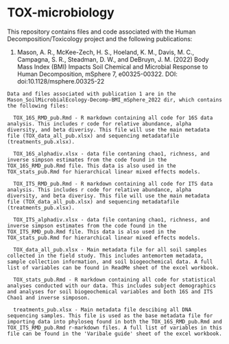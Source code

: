 # TOX-microbiology

This repository contains files and code associated with the Human Decomposition/Toxicology project and the following publications: 

  1. Mason, A. R., McKee-Zech, H. S., Hoeland, K. M., Davis, M. C., Campagna, S. R., Steadman, D. W., and DeBruyn, J. M. (2022) Body Mass Index (BMI) Impacts Soil Chemical and Microbial Response to Human Decomposition, mSphere 7, e00325-00322. DOI: doi:10.1128/msphere.00325-22
    
    Data and files associated with publication 1 are in the Mason_SoilMicrobialEcology-Decomp-BMI_mSphere_2022 dir, which contains the following files:

      TOX_16S_RMD_pub.Rmd - R markdown containing all code for 16S data analysis. This includes r code for relative abundance, alpha diversity, and beta diverisy. This file will use the main metadata file (TOX_data_all_pub.xlsx) and sequencing metadatafile (treatments_pub.xlsx).

      TOX_16S_alphadiv.xlsx - data file contaning chao1, richness, and inverse simpson estimates from the code found in the TOX_16S_RMD_pub.Rmd file. This data is also used in the TOX_stats_pub.Rmd for hierarchical linear mixed effects models.

      TOX_ITS_RMD_pub.Rmd - R markdown containing all code for ITS data analysis. This includes r code for relative abundance, alpha diversity, and beta diverisy. This file will use the main metadata file (TOX_data_all_pub.xlsx) and sequencing metadatafile (treatments_pub.xlsx).
  
      TOX_ITS_alphadiv.xlsx - data file contaning chao1, richness, and inverse simpson estimates from the code found in the TOX_ITS_RMD_pub.Rmd file. This data is also used in the TOX_stats_pub.Rmd for hierarchical linear mixed effects models.
  
      TOX_data_all_pub.xlsx - Main metadata file for all soil samples collected in the field study. This includes antemortem metadata, sample collection information, and soil biogeochemical data. A full list of variables can be found in ReadMe sheet of the excel workbook.

      TOX_stats_pub.Rmd - R markdown containing all code for statistical analyses conducted with our data. This includes subject demographics and analyses for soil biogeochemical variables and both 16S and ITS Chao1 and inverse simposon. 

      treatments_pub.xlsx - Main metadata file descibing all DNA sequencing samples. This file is used as the base metadata file for importing data into phyloseq found in both the TOX_16S_RMD_pub.Rmd and TOX_ITS_RMD_pub.Rmd r-markdown files. A full list of variables in this file can be found in the 'Varibale guide' sheet of the excel workbook.
